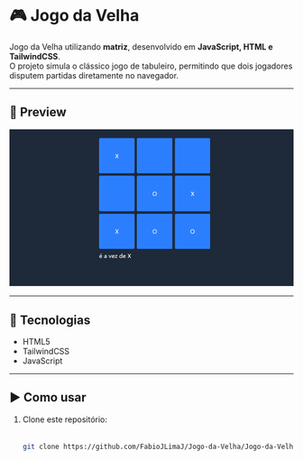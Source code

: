# 🎮 Jogo da Velha  

Jogo da Velha utilizando **matriz**, desenvolvido em **JavaScript, HTML e TailwindCSS**.  
O projeto simula o clássico jogo de tabuleiro, permitindo que dois jogadores disputem partidas diretamente no navegador.  

---

## 📸 Preview
![Jogo da Velha](jogo-da-velha/img/jg.png)  

---

## 🚀 Tecnologias
- HTML5  
- TailwindCSS  
- JavaScript  

---

## ▶️ Como usar
1. Clone este repositório:
     
   ```bash
   
   git clone https://github.com/FabioJLimaJ/Jogo-da-Velha/Jogo-da-Velha.git
